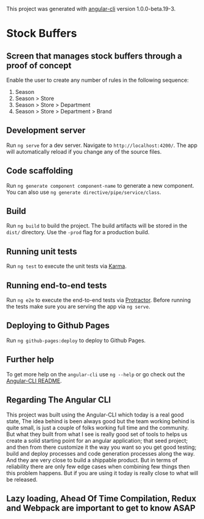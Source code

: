 This project was generated with [angular-cli](https://github.com/angular/angular-cli) version 1.0.0-beta.19-3.

# Stock Buffers

## Screen that manages stock buffers through a proof of concept
Enable the user to create any number of rules in the following sequence:

1. Season
2. Season > Store
3. Season > Store > Department
4. Season > Store > Department > Brand



## Development server
Run `ng serve` for a dev server. Navigate to `http://localhost:4200/`. The app will automatically reload if you change any of the source files.

## Code scaffolding

Run `ng generate component component-name` to generate a new component. You can also use `ng generate directive/pipe/service/class`.

## Build

Run `ng build` to build the project. The build artifacts will be stored in the `dist/` directory. Use the `-prod` flag for a production build.

## Running unit tests

Run `ng test` to execute the unit tests via [Karma](https://karma-runner.github.io).

## Running end-to-end tests

Run `ng e2e` to execute the end-to-end tests via [Protractor](http://www.protractortest.org/).
Before running the tests make sure you are serving the app via `ng serve`.

## Deploying to Github Pages

Run `ng github-pages:deploy` to deploy to Github Pages.

## Further help

To get more help on the `angular-cli` use `ng --help` or go check out the [Angular-CLI README](https://github.com/angular/angular-cli/blob/master/README.md).



## Regarding The Angular CLI 

This project was built using the Angular-CLI which today is a real good state, The idea behind is been always good but the team working behind is quite small, is just a couple of folks working full time and the community. But what they built from what I see is really good set of tools to helps us create a solid starting point for an angular application; that seed project; and then from there customize it the way you want so you get good testing; build and deploy processes and code generation processes along the way. And they are very close to build a shippable product. But in terms of reliability there are only few edge cases when combining few things then this problem happens. But if you are using it today is really close to what will be released. 

## Lazy loading, Ahead Of Time Compilation, Redux and Webpack are important to get to know ASAP



